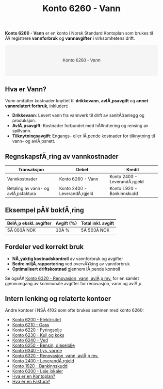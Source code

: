 ﻿---
title: "Konto 6260 - Vann"
meta_title: "6260-vann"
meta_description: '**Konto 6260 - Vann** er en konto i Norsk Standard Kontoplan som brukes til Ã¥ registrere **vannforbruk** og **vannavgifter** i virksomhetens drift.'
slug: 6260-vann
type: blog
layout: pages/single
---

**Konto 6260 - Vann** er en konto i Norsk Standard Kontoplan som brukes til Ã¥ registrere **vannforbruk** og **vannavgifter** i virksomhetens drift.

![Illustrasjon av konto 6260 Vann](6260-vann-image.svg)

## Hva er Vann?

*Vann* omfatter kostnader knyttet til **drikkevann**, **avlÃ¸psavgift** og **annet vannrelatert forbruk**, inkludert:

* **Drikkevann**: Levert vann fra vannverk til drift av sanitÃ¦ranlegg og produksjon.
* **AvlÃ¸psavgift**: Kostnader forbundet med hÃ¥ndtering og rensing av spillvann.
* **Tilknytningsavgift**: Engangs- eller lÃ¸pende kostnader for tilknytning til vann- og avlÃ¸psnett.

## RegnskapsfÃ¸ring av vannkostnader

| Transaksjon                        | Debet                     | Kredit                       |
|------------------------------------|---------------------------|------------------------------|
| Vannkostnader                      | Konto 6260 - Vann         | Konto 2400 - LeverandÃ¸rgjeld |
| Betaling av vann- og avlÃ¸psfaktura | Konto 2400 - LeverandÃ¸rgjeld | Konto 1920 - Bankinnskudd   |

## Eksempel pÃ¥ bokfÃ¸ring

| BelÃ¸p ekskl. avgifter | Avgift (%) | Total inkl. avgift |
|-----------------------|------------|--------------------|
| 5Â 000Â NOK             | 10Â %       | 5Â 500Â NOK          |

## Fordeler ved korrekt bruk

* **NÃ¸yaktig kostnadskontroll** av vannforbruk og avgifter
* **Bedre miljÃ¸rapportering** ved overvÃ¥king av vannforbruk
* **Optimalisert driftskostnad** gjennom lÃ¸pende kontroll

Se ogsÃ¥ [Konto 6320 - Renovasjon, vann, avlÃ¸p mv.](/blogs/kontoplan/6320-renovasjon-vann-avlop-mv "Konto 6320 - Renovasjon, vann, avlÃ¸p mv.") for en samlet gjennomgang av kommunale avgifter for renovasjon, vann og avlÃ¸p.

## Intern lenking og relaterte kontoer

Andre kontoer i NSÂ 4102 som ofte brukes sammen med konto 6260:

* [Konto 6200 - Elektrisitet](/blogs/kontoplan/6200-elektrisitet "Konto 6200 - Elektrisitet")
* [Konto 6210 - Gass](/blogs/kontoplan/6210-gass "Konto 6210 - Gass")
* [Konto 6220 - Fyringsolje](/blogs/kontoplan/6220-fyringsolje "Konto 6220 - Fyringsolje")
* [Konto 6230 - Kull og koks](/blogs/kontoplan/6230-kull-koks "Konto 6230 - Kull og koks")
* [Konto 6240 - Ved](/blogs/kontoplan/6240-ved "Konto 6240 - Ved")
* [Konto 6250 - Bensin, dieselolje](/blogs/kontoplan/6250-bensin-dieselolje "Konto 6250 - Bensin, dieselolje")
* [Konto 6340 - Lys, varme](/blogs/kontoplan/6340-lys-varme "Konto 6340 - Lys, varme")
* [Konto 6320 - Renovasjon, vann, avlÃ¸p mv.](/blogs/kontoplan/6320-renovasjon-vann-avlop-mv "Konto 6320 - Renovasjon, vann, avlÃ¸p mv.")
* [Konto 2400 - LeverandÃ¸rgjeld](/blogs/kontoplan/2400-leverandorgjeld "Konto 2400 - LeverandÃ¸rgjeld")
* [Konto 1920 - Bankinnskudd](/blogs/kontoplan/1920-bankinnskudd "Konto 1920 - Bankinnskudd")
* [Konto 6300 - Leie lokaler](/blogs/kontoplan/6300-leie-lokaler "Konto 6300 - Leie lokaler")
* [Hva er en Kontoplan?](/blogs/regnskap/hva-er-kontoplan "Hva er en Kontoplan? Komplett Guide til Kontoplaner i Norsk Regnskap")
* [Hva er en Faktura?](/blogs/regnskap/hva-er-en-faktura "Hva er en Faktura? En Guide til Norske Fakturakrav")


